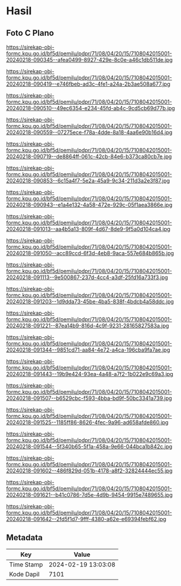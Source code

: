 # Hasil

## Foto C Plano

https://sirekap-obj-formc.kpu.go.id/bf5d/pemilu/pdpr/71/08/04/20/15/7108042015001-20240218-090345--afea0499-8927-429e-8c0e-a46c1db511de.jpg

https://sirekap-obj-formc.kpu.go.id/bf5d/pemilu/pdpr/71/08/04/20/15/7108042015001-20240218-090419--e746fbeb-ad3c-4fe1-a24a-2b3ae508a677.jpg

https://sirekap-obj-formc.kpu.go.id/bf5d/pemilu/pdpr/71/08/04/20/15/7108042015001-20240218-090510--49ec6354-e234-45fd-ab4c-9cd5cb69d77b.jpg

https://sirekap-obj-formc.kpu.go.id/bf5d/pemilu/pdpr/71/08/04/20/15/7108042015001-20240218-090559--07275ece-f78a-4dde-8a18-4aa6e90b16d4.jpg

https://sirekap-obj-formc.kpu.go.id/bf5d/pemilu/pdpr/71/08/04/20/15/7108042015001-20240218-090719--de8864ff-061c-42cb-84e6-b373ca80cb7e.jpg

https://sirekap-obj-formc.kpu.go.id/bf5d/pemilu/pdpr/71/08/04/20/15/7108042015001-20240218-090853--6c15a4f7-5e2a-45a9-9c34-211d3a2e3f87.jpg

https://sirekap-obj-formc.kpu.go.id/bf5d/pemilu/pdpr/71/08/04/20/15/7108042015001-20240218-090943--e1a4e132-4a58-472e-929c-05f1aea3866e.jpg

https://sirekap-obj-formc.kpu.go.id/bf5d/pemilu/pdpr/71/08/04/20/15/7108042015001-20240218-091013--aa4b5a13-809f-4d67-8de9-9f5a0d104ca4.jpg

https://sirekap-obj-formc.kpu.go.id/bf5d/pemilu/pdpr/71/08/04/20/15/7108042015001-20240218-091050--acc89ccd-6f3d-4eb8-9aca-557e684b865b.jpg

https://sirekap-obj-formc.kpu.go.id/bf5d/pemilu/pdpr/71/08/04/20/15/7108042015001-20240218-091113--9e500867-237d-4cc4-a3df-25fd16a733f3.jpg

https://sirekap-obj-formc.kpu.go.id/bf5d/pemilu/pdpr/71/08/04/20/15/7108042015001-20240218-091203--1d9dda73-45be-4ba5-838f-4bdcb4a58ddc.jpg

https://sirekap-obj-formc.kpu.go.id/bf5d/pemilu/pdpr/71/08/04/20/15/7108042015001-20240218-091221--87ea14b9-816d-4c9f-9231-28165827583a.jpg

https://sirekap-obj-formc.kpu.go.id/bf5d/pemilu/pdpr/71/08/04/20/15/7108042015001-20240218-091344--9851cd71-aa84-4e72-a4ca-196cba9fa7ae.jpg

https://sirekap-obj-formc.kpu.go.id/bf5d/pemilu/pdpr/71/08/04/20/15/7108042015001-20240218-091443--19b9e424-93ea-4a48-a7f2-1b022e9c69a3.jpg

https://sirekap-obj-formc.kpu.go.id/bf5d/pemilu/pdpr/71/08/04/20/15/7108042015001-20240218-091507--b6529cbc-f593-4bba-bd9f-50bc3341a739.jpg

https://sirekap-obj-formc.kpu.go.id/bf5d/pemilu/pdpr/71/08/04/20/15/7108042015001-20240218-091525--1185ff86-8626-4fec-9a96-ad658afde860.jpg

https://sirekap-obj-formc.kpu.go.id/bf5d/pemilu/pdpr/71/08/04/20/15/7108042015001-20240218-091544--5f340b65-5f1a-458a-9e66-044bca1b842c.jpg

https://sirekap-obj-formc.kpu.go.id/bf5d/pemilu/pdpr/71/08/04/20/15/7108042015001-20240218-091602--486f829d-051b-4178-a8f2-32824444ec55.jpg

https://sirekap-obj-formc.kpu.go.id/bf5d/pemilu/pdpr/71/08/04/20/15/7108042015001-20240218-091621--b41c0786-7d5e-4d9b-9454-9915e7489655.jpg

https://sirekap-obj-formc.kpu.go.id/bf5d/pemilu/pdpr/71/08/04/20/15/7108042015001-20240218-091642--2fd5f1d7-9fff-4380-a62e-e69394febf62.jpg


## Metadata

| Key        | Value               |
| ---------- | ------------------- |
| Time Stamp | 2024-02-19 13:03:08 |
| Kode Dapil | 7101                |



